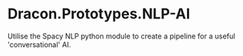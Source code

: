 # Dracon.Prototypes.NLP-AI
Utilise the Spacy NLP python module to create a pipeline for a useful 'conversational' AI. 
